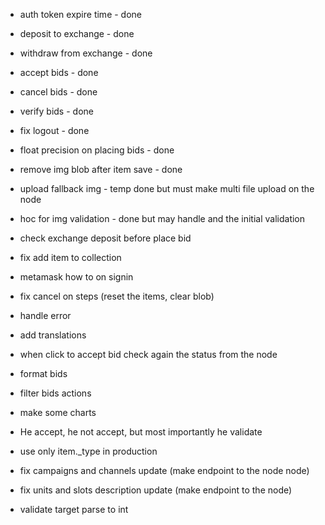 - auth token expire time - done
- deposit to exchange - done
- withdraw from exchange - done
- accept bids - done
- cancel bids - done
- verify bids - done
- fix logout - done
- float precision on placing bids - done
- remove img blob after item save - done

- upload fallback img - temp done but must make multi file upload on the node
- hoc for img validation - done but may handle and the initial validation

- check exchange deposit before place bid 
- fix add item to  collection
- metamask how to on signin
- fix cancel on steps (reset the items, clear blob)
- handle error
- add translations
- when click to accept bid check again the status from the node
- format bids
- filter bids actions
- make some charts
- He accept, he not accept, but most importantly he validate
- use only item._type in production
- fix campaigns and channels update (make endpoint to the node node)
- fix units and slots description update (make endpoint to the node)
- validate target parse to int
